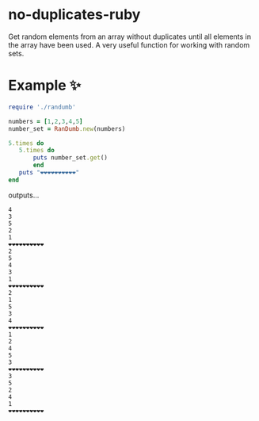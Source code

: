 # no-duplicates-ruby
Get random elements from an array without duplicates until all elements in the array have been used. 
A very useful function for working with random sets.

# Example ✨

 ```ruby
require './randumb'

numbers = [1,2,3,4,5]
number_set = RanDumb.new(numbers)

5.times do
    5.times do
        puts number_set.get()
        end
    puts "❤️❤️❤️❤️❤️❤️❤️❤️❤️❤️"
end
 ```
 
 outputs...
 
 ```
4
3
5
2
1
❤️❤️❤️❤️❤️❤️❤️❤️❤️❤️
2
5
4
3
1
❤️❤️❤️❤️❤️❤️❤️❤️❤️❤️
2
1
5
3
4
❤️❤️❤️❤️❤️❤️❤️❤️❤️❤️
1
2
4
5
3
❤️❤️❤️❤️❤️❤️❤️❤️❤️❤️
3
5
2
4
1
❤️❤️❤️❤️❤️❤️❤️❤️❤️❤️
 ```
